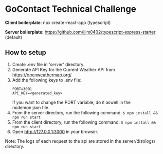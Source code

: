 # GoContact Technical Challenge

**Client boilerplate**: npx create-react-app (typescript)  

**Server boilerplate**: https://github.com/ljlm0402/typescript-express-starter (default)  

## How to setup
1. Create .env file in 'server' directory. 
2. Generate API Key for the Current Weather API from https://openweathermap.org/
3. Add the following keys to .env file:
   ```
   PORT=3001
   API_KEY=<generated_key>
   ```
   If you want to change the PORT variable, do it aswell in the nodemon.json file.
4. From the server directory, run the following command: 
   ```$ npm install && npm run start```
5. From the client directory, run the following command: 
   ```$ npm install && npm run start```
6. Open http://127.0.0.1:3000 in your browser.

Note: The logs of each request to the api are stored in the server/dist/logs/ directory.